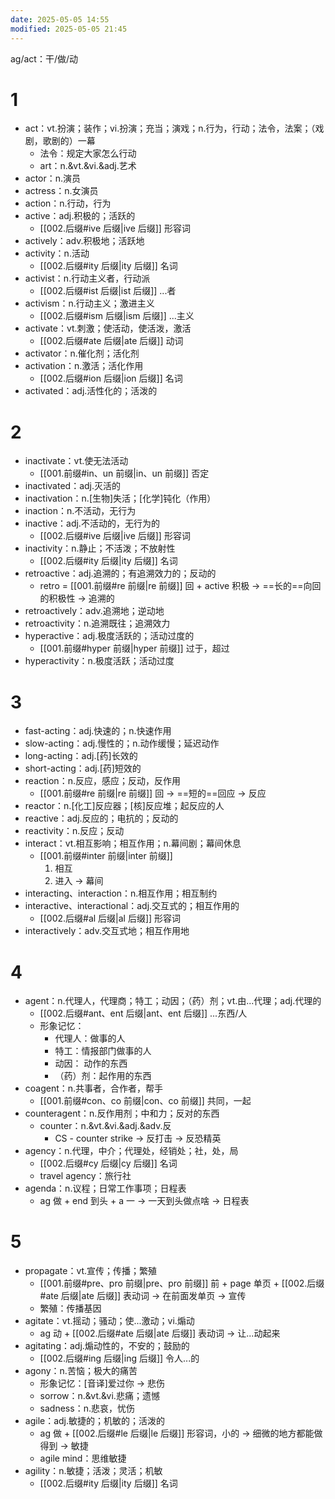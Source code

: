 ```yaml
---
date: 2025-05-05 14:55
modified: 2025-05-05 21:45
---
```


ag/act：干/做/动

# 1

- act：vt.扮演；装作；vi.扮演；充当；演戏；n.行为，行动；法令，法案；（戏剧，歌剧的）一幕
	- 法令：规定大家怎么行动
	- art：n.&vt.&vi.&adj.艺术
- actor：n.演员
- actress：n.女演员
- action：n.行动，行为
- active：adj.积极的；活跃的
	- [[002.后缀#ive 后缀|ive 后缀]] 形容词
- actively：adv.积极地；活跃地
- activity：n.活动
	- [[002.后缀#ity 后缀|ity 后缀]] 名词
- activist：n.行动主义者，行动派
	- [[002.后缀#ist 后缀|ist 后缀]] ...者
- activism：n.行动主义；激进主义
	- [[002.后缀#ism 后缀|ism 后缀]] ...主义
- activate：vt.刺激；使活动，使活泼，激活
	- [[002.后缀#ate 后缀|ate 后缀]] 动词
- activator：n.催化剂；活化剂
- activation：n.激活；活化作用
	- [[002.后缀#ion 后缀|ion 后缀]] 名词
- activated：adj.活性化的；活泼的

# 2

- inactivate：vt.使无法活动
	- [[001.前缀#in、un 前缀|in、un 前缀]] 否定
- inactivated：adj.灭活的
- inactivation：n.\[生物\]失活；\[化学\]钝化（作用）
- inaction：n.不活动，无行为
- inactive：adj.不活动的，无行为的
	- [[002.后缀#ive 后缀|ive 后缀]] 形容词
- inactivity：n.静止；不活泼；不放射性
	- [[002.后缀#ity 后缀|ity 后缀]] 名词
- retroactive：adj.追溯的；有追溯效力的；反动的
	- retro = [[001.前缀#re 前缀|re 前缀]] 回 + active 积极 -> ==长的==向回的积极性 -> 追溯的
- retroactively：adv.追溯地；逆动地
- retroactivity：n.追溯既往；追溯效力
- hyperactive：adj.极度活跃的；活动过度的
	- [[001.前缀#hyper 前缀|hyper 前缀]] 过于，超过
- hyperactivity：n.极度活跃；活动过度

# 3

- fast-acting：adj.快速的；n.快速作用
- slow-acting：adj.慢性的；n.动作缓慢；延迟动作
- long-acting：adj.\[药\]长效的
- short-acting：adj.\[药\]短效的
- reaction：n.反应，感应；反动，反作用
	- [[001.前缀#re 前缀|re 前缀]] 回 -> ==短的==回应 -> 反应
- reactor：n.\[化工\]反应器；\[核\]反应堆；起反应的人
- reactive：adj.反应的；电抗的；反动的
- reactivity：n.反应；反动
- interact：vt.相互影响；相互作用；n.幕间剧；幕间休息
	- [[001.前缀#inter 前缀|inter 前缀]]
		1. 相互
		2. 进入 -> 幕间
- interacting、interaction：n.相互作用；相互制约
- interactive、interactional：adj.交互式的；相互作用的
	- [[002.后缀#al 后缀|al 后缀]] 形容词
- interactively：adv.交互式地；相互作用地

# 4

- agent：n.代理人，代理商；特工；动因；（药）剂；vt.由...代理；adj.代理的
	- [[002.后缀#ant、ent 后缀|ant、ent 后缀]] ...东西/人
	- 形象记忆：
		- 代理人：做事的人
		- 特工：情报部门做事的人
		- 动因： 动作的东西
		- （药）剂：起作用的东西
- coagent：n.共事者，合作者，帮手
	- [[001.前缀#con、co 前缀|con、co 前缀]] 共同，一起
- counteragent：n.反作用剂；中和力；反对的东西
	- counter：n.&vt.&vi.&adj.&adv.反
		- CS - counter strike -> 反打击 -> 反恐精英
- agency：n.代理，中介；代理处，经销处；社，处，局
	- [[002.后缀#cy 后缀|cy 后缀]] 名词
	- travel agency：旅行社
- agenda：n.议程；日常工作事项；日程表
	- ag 做 + end 到头 + a 一 -> 一天到头做点啥 -> 日程表

# 5

- propagate：vt.宣传；传播；繁殖
	- [[001.前缀#pre、pro 前缀|pre、pro 前缀]] 前 + page 单页 + [[002.后缀#ate 后缀|ate 后缀]] 表动词 -> 在前面发单页 -> 宣传
	- 繁殖：传播基因
- agitate：vt.摇动；骚动；使...激动；vi.煽动
	- ag 动 + [[002.后缀#ate 后缀|ate 后缀]] 表动词 -> 让...动起来
- agitating：adj.煽动性的，不安的；鼓励的
	- [[002.后缀#ing 后缀|ing 后缀]] 令人...的
- agony：n.苦恼；极大的痛苦
	- 形象记忆：\[音译\]爱过你 -> 悲伤
	- sorrow：n.&vt.&vi.悲痛；遗憾
	- sadness：n.悲哀，忧伤
- agile：adj.敏捷的；机敏的；活泼的
	- ag 做 + [[002.后缀#le 后缀|le 后缀]] 形容词，小的 -> 细微的地方都能做得到 -> 敏捷
	- agile mind：思维敏捷
- agility：n.敏捷；活泼；灵活；机敏
	- [[002.后缀#ity 后缀|ity 后缀]] 名词
